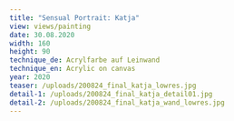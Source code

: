 ```yaml
---
title: "Sensual Portrait: Katja"
view: views/painting
date: 30.08.2020
width: 160
height: 90
technique_de: Acrylfarbe auf Leinwand
technique_en: Acrylic on canvas
year: 2020
teaser: /uploads/200824_final_katja_lowres.jpg
detail-1: /uploads/200824_final_katja_detail01.jpg
detail-2: /uploads/200824_final_katja_wand_lowres.jpg
---
```

